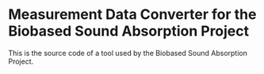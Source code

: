 # Measurement Data Converter for the Biobased Sound Absorption Project
This is the source code of a tool used by the Biobased Sound Absorption Project.
